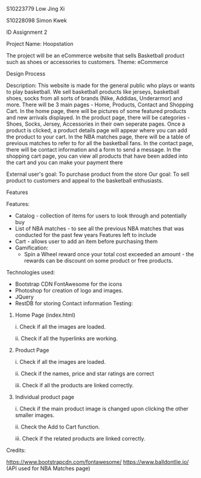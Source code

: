 S10223779 Low Jing Xi

S10228098 Simon Kwek

ID Assignment 2

Project Name: Hoopstation

The project will be an eCommerce website that sells Basketball product such as shoes or accessories to customers. 
Theme: eCommerce 

Design Process

Description: This website is made for the general public who plays or wants to play basketball. We sell basketball products like jerseys, basketball shoes, socks from all sorts of brands (Nike, Addidas, Underarmor) and more. There will be 3 main pages - Home, Products, Contact and Shopping Cart. In the home page, there will be pictures of some featured products and new arrivals displayed. 
In the product page, there will be categories - Shoes, Socks, Jersey, Accessories in their own seperate pages. Once a product is clicked, a product details page will appear where you can add the product to your cart. 
In the NBA matches page, there will be a table of previous matches to refer to for all the basketball fans.
In the contact page, there will be contact information and a form to send a message.
In the shopping cart page, you can view all products that have been added into the cart and you can make your payment there


External user's goal: To purchase product from the store
Our goal: To sell product to customers and appeal to the basketball enthusiasts.


Features 

Features:
-	Catalog - collection of items for users to look through and potentially buy
-   List of NBA matches - to see all the previous NBA matches that was conducted for the past few years 
Features left to include
-	Cart - allows user to add an item before purchasing them
-	Gamification:
    -  	Spin a Wheel reward once your total cost exceeded an amount - the rewards can be discount on some product or free products.

Technologies used:

- Bootstrap CDN FontAwesome for the icons
- Photoshop for creation of logo and images.
- JQuery 
- RestDB for storing Contact information
Testing:

1. Home Page (index.html)

    i. Check if all the images are loaded.
    
    ii. Check if all the hyperlinks are working.
    
2. Product Page

    i. Check if all the images are loaded.
    
    ii. Check if the names, price and star ratings are correct
    
    iii. Check if all the products are linked correctly.
    
3. Individual product page

    i. Check if the main product image is changed upon clicking the other smaller images.
    
    ii. Check the Add to Cart function.
    
    iii. Check if the related products are linked correctly.

Credits:

https://www.bootstrapcdn.com/fontawesome/
https://www.balldontlie.io/ (API used for NBA Matches page)
